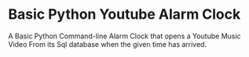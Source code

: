 # Basic Python Youtube Alarm Clock

A Basic Python Command-line Alarm Clock that opens a Youtube Music Video From its Sql database when the given time has arrived.


